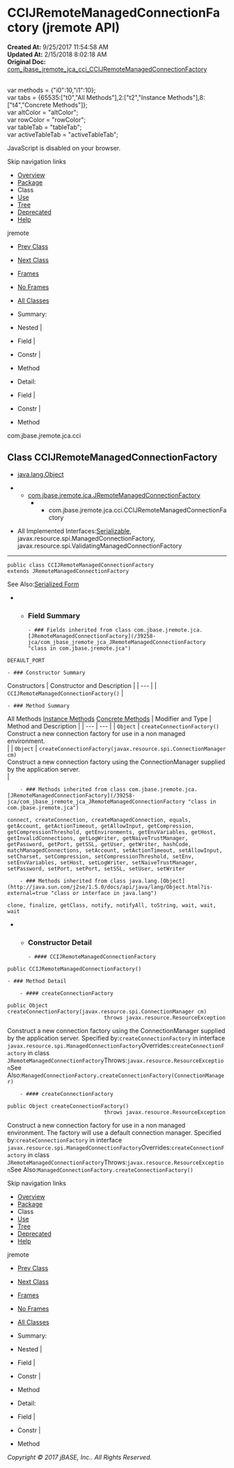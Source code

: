 # CCIJRemoteManagedConnectionFactory (jremote   API)

**Created At:** 9/25/2017 11:54:58 AM  
**Updated At:** 2/15/2018 8:02:18 AM  
**Original Doc:** [com_jbase_jremote_jca_cci_CCIJRemoteManagedConnectionFactory](https://docs.jbase.com/39259-cci/com_jbase_jremote_jca_cci_CCIJRemoteManagedConnectionFactory)  

<!--<br>    try {<br>        if (location.href.indexOf('is-external=true') == -1) {<br>            parent.document.title="CCIJRemoteManagedConnectionFactory (jremote   API)";<br>        }<br>    }<br>    catch(err) {<br>    }<br>//--><br>var methods = {"i0":10,"i1":10};<br>var tabs = {65535:["t0","All Methods"],2:["t2","Instance Methods"],8:["t4","Concrete Methods"]};<br>var altColor = "altColor";<br>var rowColor = "rowColor";<br>var tableTab = "tableTab";<br>var activeTableTab = "activeTableTab";
JavaScript is disabled on your browser.

Skip navigation links

- [Overview](../../../../../overview-summary.html)
- [Package](/39259-cci/com_jbase_jremote_jca_cci_package-summary)
- Class
- [Use](/39260-class-use/com_jbase_jremote_jca_cci_class-use_CCIJRemoteManagedConnectionFactory)
- [Tree](/39259-cci/com_jbase_jremote_jca_cci_package-tree)
- [Deprecated](../../../../../deprecated-list.html)
- [Help](../../../../../help-doc.html)


jremote <br>

- [Prev Class](/39259-cci/com_jbase_jremote_jca_cci_CCIJRemoteInteraction "class in com.jbase.jremote.jca.cci")
- [Next Class](/39259-cci/com_jbase_jremote_jca_cci_CCIJRemoteRecordFactory "class in com.jbase.jremote.jca.cci")


- [Frames](../../../../../index.html?com/jbase/jremote/jca/cci//39259-cci/com_jbase_jremote_jca_cci_CCIJRemoteManagedConnectionFactory)
- [No Frames](/39259-cci/com_jbase_jremote_jca_cci_CCIJRemoteManagedConnectionFactory)


- [All Classes](../../../../../allclasses-noframe.html)


<!--<br>  allClassesLink = document.getElementById("allclasses\_navbar\_top");<br>  if(window==top) {<br>    allClassesLink.style.display = "block";<br>  }<br>  else {<br>    allClassesLink.style.display = "none";<br>  }<br>  //-->

- Summary:
- Nested |
- Field |
- Constr |
- Method


- Detail:
- Field |
- Constr |
- Method

com.jbase.jremote.jca.cci

## Class CCIJRemoteManagedConnectionFactory

- [java.lang.Object](http://java.sun.com/j2se/1.5.0/docs/api/java/lang/Object.html?is-external=true "class or interface in java.lang")
- - [com.jbase.jremote.jca.JRemoteManagedConnectionFactory](/39258-jca/com_jbase_jremote_jca_JRemoteManagedConnectionFactory "class in com.jbase.jremote.jca")
    - - com.jbase.jremote.jca.cci.CCIJRemoteManagedConnectionFactory


- All Implemented Interfaces:[Serializable](http://java.sun.com/j2se/1.5.0/docs/api/java/io/Serializable.html?is-external=true "class or interface in java.io"), javax.resource.spi.ManagedConnectionFactory, javax.resource.spi.ValidatingManagedConnectionFactory
* * *


```
public class CCIJRemoteManagedConnectionFactory
extends JRemoteManagedConnectionFactory
```
See Also:[Serialized Form](../../../../../serialized-form.html#com.jbase.jremote.jca.cci.CCIJRemoteManagedConnectionFactory)

- - ### Field Summary

        - ### Fields inherited from class com.jbase.jremote.jca.[JRemoteManagedConnectionFactory](/39258-jca/com_jbase_jremote_jca_JRemoteManagedConnectionFactory "class in com.jbase.jremote.jca")
`DEFAULT_PORT`


    - ### Constructor Summary


Constructors | Constructor and Description |
| --- |
| `CCIJRemoteManagedConnectionFactory()`  |


    - ### Method Summary


All Methods [Instance Methods](javascript:show%282%29;) [Concrete Methods](javascript:show%288%29;) | Modifier and Type | Method and Description |
| --- | --- |
| `Object` | `createConnectionFactory()`<br>Construct a new connection factory for use in a non managed<br> environment.<br> |
| `Object` | `createConnectionFactory(javax.resource.spi.ConnectionManager cm)`<br>Construct a new connection factory using the ConnectionManager supplied <br> by the application server.<br> |


        - ### Methods inherited from class com.jbase.jremote.jca.[JRemoteManagedConnectionFactory](/39258-jca/com_jbase_jremote_jca_JRemoteManagedConnectionFactory "class in com.jbase.jremote.jca")
`connect, createConnection, createManagedConnection, equals, getAccount, getActionTimeout, getAllowInput, getCompression, getCompressionThreshold, getEnvironments, getEnvVariables, getHost, getInvalidConnections, getLogWriter, getNaiveTrustManager, getPassword, getPort, getSSL, getUser, getWriter, hashCode, matchManagedConnections, setAccount, setActionTimeout, setAllowInput, setCharset, setCompression, setCompressionThreshold, setEnv, setEnvVariables, setHost, setLogWriter, setNaiveTrustManager, setPassword, setPort, setPort, setSSL, setUser, setWriter`


        - ### Methods inherited from class java.lang.[Object](http://java.sun.com/j2se/1.5.0/docs/api/java/lang/Object.html?is-external=true "class or interface in java.lang")
`clone, finalize, getClass, notify, notifyAll, toString, wait, wait, wait`

- - ### Constructor Detail

        - #### CCIJRemoteManagedConnectionFactory

```
public CCIJRemoteManagedConnectionFactory()
```


    - ### Method Detail

        - #### createConnectionFactory

```
public Object createConnectionFactory(javax.resource.spi.ConnectionManager cm)
                               throws javax.resource.ResourceException
```

Construct a new connection factory using the ConnectionManager supplied <br> by the application server.
Specified by:`createConnectionFactory` in interface `javax.resource.spi.ManagedConnectionFactory`Overrides:`createConnectionFactory` in class `JRemoteManagedConnectionFactory`Throws:`javax.resource.ResourceException`See Also:`ManagedConnectionFactory.createConnectionFactory(ConnectionManager)`


        - #### createConnectionFactory

```
public Object createConnectionFactory()
                               throws javax.resource.ResourceException
```

Construct a new connection factory for use in a non managed<br> environment.  The factory will use a default connection manager.
Specified by:`createConnectionFactory` in interface `javax.resource.spi.ManagedConnectionFactory`Overrides:`createConnectionFactory` in class `JRemoteManagedConnectionFactory`Throws:`javax.resource.ResourceException`See Also:`ManagedConnectionFactory.createConnectionFactory()`

Skip navigation links

- [Overview](../../../../../overview-summary.html)
- [Package](/39259-cci/com_jbase_jremote_jca_cci_package-summary)
- Class
- [Use](/39260-class-use/com_jbase_jremote_jca_cci_class-use_CCIJRemoteManagedConnectionFactory)
- [Tree](/39259-cci/com_jbase_jremote_jca_cci_package-tree)
- [Deprecated](../../../../../deprecated-list.html)
- [Help](../../../../../help-doc.html)


jremote <br>

- [Prev Class](/39259-cci/com_jbase_jremote_jca_cci_CCIJRemoteInteraction "class in com.jbase.jremote.jca.cci")
- [Next Class](/39259-cci/com_jbase_jremote_jca_cci_CCIJRemoteRecordFactory "class in com.jbase.jremote.jca.cci")


- [Frames](../../../../../index.html?com/jbase/jremote/jca/cci//39259-cci/com_jbase_jremote_jca_cci_CCIJRemoteManagedConnectionFactory)
- [No Frames](/39259-cci/com_jbase_jremote_jca_cci_CCIJRemoteManagedConnectionFactory)


- [All Classes](../../../../../allclasses-noframe.html)


<!--<br>  allClassesLink = document.getElementById("allclasses\_navbar\_bottom");<br>  if(window==top) {<br>    allClassesLink.style.display = "block";<br>  }<br>  else {<br>    allClassesLink.style.display = "none";<br>  }<br>  //-->

- Summary:
- Nested |
- Field |
- Constr |
- Method


- Detail:
- Field |
- Constr |
- Method

*Copyright © 2017 jBASE, Inc.. All Rights Reserved.*
